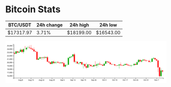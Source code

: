 # Bitcoin Stats

BTC/USDT|24h change|24h high|24h low|
|---|---|---|---|
|$17317.97|3.71%|$18199.00|$16543.00|

<img src="./chart.svg">
